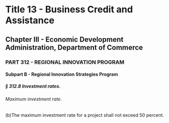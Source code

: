 
# Title 13 - Business Credit and Assistance
## Chapter III - Economic Development Administration, Department of Commerce
### PART 312 - REGIONAL INNOVATION PROGRAM
#### Subpart B - Regional Innovation Strategies Program
##### § 312.8 Investment rates.
###### Maximum investment rate.

(b)The maximum investment rate for a project shall not exceed 50 percent.
